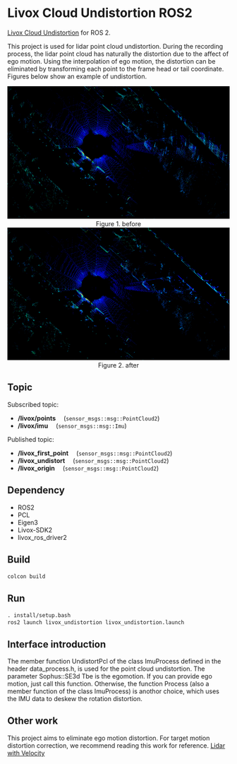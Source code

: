# Livox Cloud Undistortion ROS2

[Livox Cloud Undistortion](https://github.com/Livox-SDK/livox_cloud_undistortion) for ROS 2.

This project is used for lidar point cloud undistortion. During the recording process, the lidar point cloud has naturally the distortion due to the affect of ego motion. Using the interpolation of ego motion, the distortion can be eliminated by transforming each point to the frame head or tail coordinate. Figures below show an example of undistortion.

<div align="center">
<img src="./img/before.png" height="300px"><br>
Figure 1. before<br>
<img src="./img/after.png" height="300px"><br>
Figure 2. after
</div>

## Topic

Subscribed topic:

- **/livox/points** &emsp;(`sensor_msgs::msg::PointCloud2`)
- **/livox/imu** &emsp;(`sensor_msgs::msg::Imu`)

Published topic:

- **/livox_first_point** &emsp;(`sensor_msgs::msg::PointCloud2`)
- **/livox_undistort** &emsp;(`sensor_msgs::msg::PointCloud2`)
- **/livox_origin** &emsp;(`sensor_msgs::msg::PointCloud2`)

## Dependency

* ROS2
* PCL
* Eigen3
* Livox-SDK2
* livox_ros_driver2

## Build

```
colcon build
```

## Run

```
. install/setup.bash
ros2 launch livox_undistortion livox_undistortion.launch
```

## Interface introduction

The member function UndistortPcl of the class ImuProcess defined in the header data_process.h, is used for the point cloud undistortion. The parameter Sophus::SE3d Tbe is the egomotion. If you can provide ego motion, just call this function. Otherwise, the function Process (also a member function of the class ImuProcess) is anothor choice, which uses the IMU data to deskew the rotation distortion.

## Other work

This project aims to eliminate ego motion distortion. For target motion distortion correction, we recommend reading this work for reference. 
[Lidar with Velocity](https://github.com/ISEE-Technology/lidar-with-velocity)
